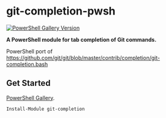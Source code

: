 # git-completion-pwsh

[![PowerShell Gallery Version](https://img.shields.io/powershellgallery/v/git-completion)](https://www.powershellgallery.com/packages/git-completion)

**A PowerShell module for tab completion of Git commands.**

PowerShell port of https://github.com/git/git/blob/master/contrib/completion/git-completion.bash

## Get Started

[PowerShell Gallery](https://www.powershellgallery.com/packages/git-completion).

```powershell
Install-Module git-completion
```

